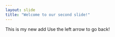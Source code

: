 ```yaml
---
layout: slide
title: "Welcome to our second slide!"
---
```

This is my new add
Use the left arrow to go back!
